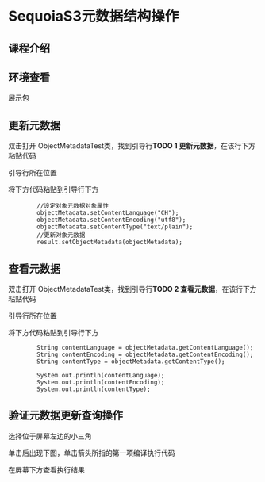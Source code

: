 # SequoiaS3元数据结构操作

## 课程介绍



## 环境查看

展示包

## 更新元数据

双击打开 ObjectMetadataTest类，找到引导行**TODO 1 更新元数据**，在该行下方粘贴代码

引导行所在位置



将下方代码粘贴到引导行下方

```
        //设定对象元数据对象属性
        objectMetadata.setContentLanguage("CH");
        objectMetadata.setContentEncoding("utf8");
        objectMetadata.setContentType("text/plain");
        //更新对象元数据
        result.setObjectMetadata(objectMetadata);
```



## 查看元数据

双击打开 ObjectMetadataTest类，找到引导行**TODO 2 查看元数据**，在该行下方粘贴代码

引导行所在位置



将下方代码粘贴到引导行下方

```
        String contentLanguage = objectMetadata.getContentLanguage();
        String contentEncoding = objectMetadata.getContentEncoding();
        String contentType = objectMetadata.getContentType();

        System.out.println(contentLanguage);
        System.out.println(contentEncoding);
        System.out.println(contentType);
```

## 验证元数据更新查询操作

选择位于屏幕左边的小三角



单击后出现下图，单击箭头所指的第一项编译执行代码



在屏幕下方查看执行结果



